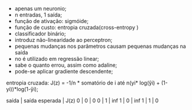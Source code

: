 - apenas um neuronio;
- n entradas, 1 saída;
- função de ativação: sigmóide;
- função de custo: entropia cruzada(cross-entropy )
- classificador binário;
- introduz não-linearidade ao perceptron;
- pequenas mudanças nos parâmetros causam pequenas mudanças na saída
- no é utilizado em regressão linear; 
- sabe o quanto errou, assim como adaline;
- pode-se aplicar  gradiente descendente;

entropia cruzada:
J(z) = -1/n * somatório de i até n(yi* log(ŷi) + (1-yi))*log(1-ŷi);

saída | saída esperada |  J(z)
0 | 0 | 0
0 | 1 | inf
1 | 0 | inf
1 | 1 | 0


